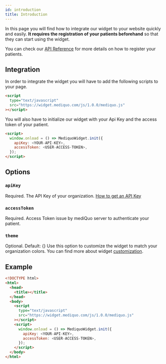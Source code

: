 ```yaml
---
id: introduction
title: Introduction
---
```


In this page you will find how to integrate our widget to your website quickly and easily. **It requires the registration of your patients beforehand** so that they can start using the widget.

You can check our [API Reference](/docs/patients) for more details on how to register your patients.

## Integration

In order to integrate the widget you will have to add the following scripts to your page.

```html
<script
  type="text/javascript"
  src="https://widget.mediquo.com/js/1.0.0/mediquo.js"
></script>
```

You will also have to initialize our widget with your Api Key and the access token of your patient.

```html
<script>
  window.onload = () => MediquoWidget.init({
    apiKey: <YOUR-API-KEY>,
    accessToken: <USER-ACCESS-TOKEN>,
  });
</script>
```

## Options

### `apiKey`

Required.
The API Key of your organization. [How to get an API Key](/docs/introduction#step-1-apply-and-receive-approval-for-your-organization)

### `accessToken`

Required.
Access Token issue by mediQuo server to authenticate your patient.

### `theme`

Optional. Default: {}
Use this option to customize the widget to match your organization colors. You can find more about widget [customization](/docs/sdk/widget/colors).

## Example

```html
<!DOCTYPE html>
<html>
  <head>
    <title></title>
  </head>
  <body>
    <script
      type="text/javascript"
      src="https://widget.mediquo.com/js/1.0.0/mediquo.js"
    ></script>
    <script>
      window.onload = () => MediquoWidget.init({
        apiKey: <YOUR-API-KEY>,
        accessToken: <USER-ACCESS-TOKEN>,
      });
    </script>
  </body>
</html>
```
